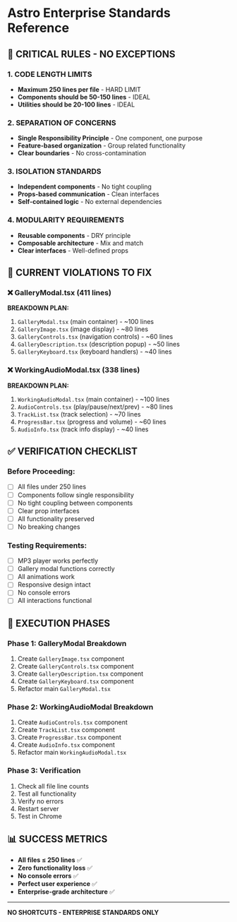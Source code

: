 # Astro Enterprise Standards Reference

## 🎯 CRITICAL RULES - NO EXCEPTIONS

### 1. **CODE LENGTH LIMITS**

- **Maximum 250 lines per file** - HARD LIMIT
- **Components should be 50-150 lines** - IDEAL
- **Utilities should be 20-100 lines** - IDEAL

### 2. **SEPARATION OF CONCERNS**

- **Single Responsibility Principle** - One component, one purpose
- **Feature-based organization** - Group related functionality
- **Clear boundaries** - No cross-contamination

### 3. **ISOLATION STANDARDS**

- **Independent components** - No tight coupling
- **Props-based communication** - Clean interfaces
- **Self-contained logic** - No external dependencies

### 4. **MODULARITY REQUIREMENTS**

- **Reusable components** - DRY principle
- **Composable architecture** - Mix and match
- **Clear interfaces** - Well-defined props

## 🔧 CURRENT VIOLATIONS TO FIX

### ❌ **GalleryModal.tsx (411 lines)**

**BREAKDOWN PLAN:**

1. `GalleryModal.tsx` (main container) - ~100 lines
2. `GalleryImage.tsx` (image display) - ~80 lines
3. `GalleryControls.tsx` (navigation controls) - ~60 lines
4. `GalleryDescription.tsx` (description popup) - ~50 lines
5. `GalleryKeyboard.tsx` (keyboard handlers) - ~40 lines

### ❌ **WorkingAudioModal.tsx (338 lines)**

**BREAKDOWN PLAN:**

1. `WorkingAudioModal.tsx` (main container) - ~100 lines
2. `AudioControls.tsx` (play/pause/next/prev) - ~80 lines
3. `TrackList.tsx` (track selection) - ~70 lines
4. `ProgressBar.tsx` (progress and volume) - ~60 lines
5. `AudioInfo.tsx` (track info display) - ~40 lines

## ✅ **VERIFICATION CHECKLIST**

### **Before Proceeding:**

- [ ] All files under 250 lines
- [ ] Components follow single responsibility
- [ ] No tight coupling between components
- [ ] Clear prop interfaces
- [ ] All functionality preserved
- [ ] No breaking changes

### **Testing Requirements:**

- [ ] MP3 player works perfectly
- [ ] Gallery modal functions correctly
- [ ] All animations work
- [ ] Responsive design intact
- [ ] No console errors
- [ ] All interactions functional

## 🚀 **EXECUTION PHASES**

### **Phase 1: GalleryModal Breakdown**

1. Create `GalleryImage.tsx` component
2. Create `GalleryControls.tsx` component
3. Create `GalleryDescription.tsx` component
4. Create `GalleryKeyboard.tsx` component
5. Refactor main `GalleryModal.tsx`

### **Phase 2: WorkingAudioModal Breakdown**

1. Create `AudioControls.tsx` component
2. Create `TrackList.tsx` component
3. Create `ProgressBar.tsx` component
4. Create `AudioInfo.tsx` component
5. Refactor main `WorkingAudioModal.tsx`

### **Phase 3: Verification**

1. Check all file line counts
2. Test all functionality
3. Verify no errors
4. Restart server
5. Test in Chrome

## 📊 **SUCCESS METRICS**

- **All files ≤ 250 lines** ✅
- **Zero functionality loss** ✅
- **No console errors** ✅
- **Perfect user experience** ✅
- **Enterprise-grade architecture** ✅

---

**NO SHORTCUTS - ENTERPRISE STANDARDS ONLY**
